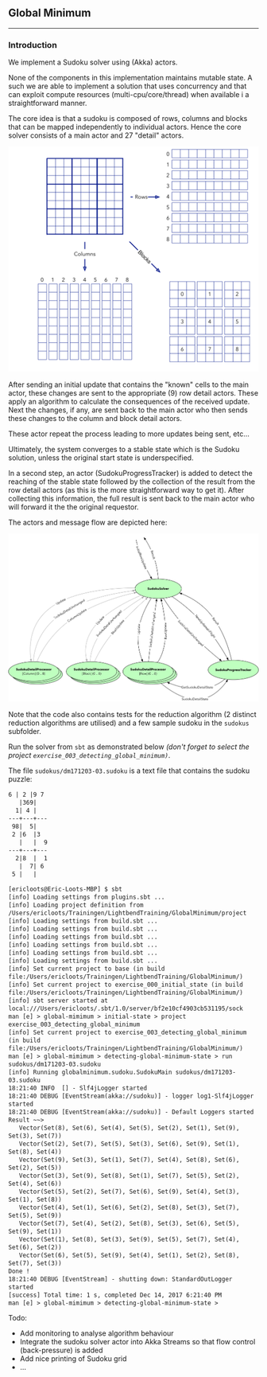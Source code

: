 ## Global Minimum

---

### Introduction

We implement a Sudoku solver using (Akka) actors.

None of the components in this implementation maintains mutable state. A such we are able to implement a solution that uses concurrency and that can exploit compute resources (multi-cpu/core/thread) when available i a straightforward manner.

The core idea is that a sudoku is composed of rows, columns and blocks that can be mapped independently to individual actors. Hence the core solver consists of a main actor and 27 "detail" actors.

![Sudoku decomposition](images/sudokuDecomposition.png)

After sending an initial update that contains the "known" cells to the main actor, these changes are sent to the appropriate (9) row detail actors. These apply an algorithm to calculate the consequences of the received update. Next
the changes, if any, are sent back to the main actor who then sends these changes to the column and block detail actors.

These actor repeat the process leading to more updates being
sent, etc...

Ultimately, the system converges to a stable state which is the Sudoku solution, unless the original start state is underspecified.

In a second step, an actor (SudokuProgressTracker) is added to
detect the reaching of the stable state followed by the collection
of the result from the row detail actors (as this is the more straightforward way to get it). After collecting this information,
the full result is sent back to the main actor who will forward it the the original requestor.

The actors and message flow are depicted here:

![Actors and message flow](images/sudokuActors.png)

Note that the code also contains tests for the reduction algorithm (2 distinct reduction algorithms are utilised) and a few sample sudoku in the `sudokus` subfolder.

Run the solver from `sbt` as demonstrated below _(don't forget to select the project `exercise_003_detecting_global_minimum)`_.

The file `sudokus/dm171203-03.sudoku` is a text file that contains the sudoku puzzle:

```
6 | 2 |9 7
   |369|
  1| 4 |
---+---+---
 98|  5|
 2 |6  |3
   |   |  9
---+---+---
  2|8  |  1
   |  7| 6
 5 |   |
```

```
[ericloots@Eric-Loots-MBP] $ sbt
[info] Loading settings from plugins.sbt ...
[info] Loading project definition from /Users/ericloots/Trainingen/LightbendTraining/GlobalMinimum/project
[info] Loading settings from build.sbt ...
[info] Loading settings from build.sbt ...
[info] Loading settings from build.sbt ...
[info] Loading settings from build.sbt ...
[info] Loading settings from build.sbt ...
[info] Loading settings from build.sbt ...
[info] Set current project to base (in build file:/Users/ericloots/Trainingen/LightbendTraining/GlobalMinimum/)
[info] Set current project to exercise_000_initial_state (in build file:/Users/ericloots/Trainingen/LightbendTraining/GlobalMinimum/)
[info] sbt server started at local:///Users/ericloots/.sbt/1.0/server/bf2e10cf4903cb531195/sock
man [e] > global-mimimum > initial-state > project exercise_003_detecting_global_minimum
[info] Set current project to exercise_003_detecting_global_minimum (in build file:/Users/ericloots/Trainingen/LightbendTraining/GlobalMinimum/)
man [e] > global-mimimum > detecting-global-minimum-state > run sudokus/dm171203-03.sudoku
[info] Running globalminimum.sudoku.SudokuMain sudokus/dm171203-03.sudoku
18:21:40 INFO  [] - Slf4jLogger started
18:21:40 DEBUG [EventStream(akka://sudoku)] - logger log1-Slf4jLogger started
18:21:40 DEBUG [EventStream(akka://sudoku)] - Default Loggers started
Result ~~>
   Vector(Set(8), Set(6), Set(4), Set(5), Set(2), Set(1), Set(9), Set(3), Set(7))
   Vector(Set(2), Set(7), Set(5), Set(3), Set(6), Set(9), Set(1), Set(8), Set(4))
   Vector(Set(9), Set(3), Set(1), Set(7), Set(4), Set(8), Set(6), Set(2), Set(5))
   Vector(Set(3), Set(9), Set(8), Set(1), Set(7), Set(5), Set(2), Set(4), Set(6))
   Vector(Set(5), Set(2), Set(7), Set(6), Set(9), Set(4), Set(3), Set(1), Set(8))
   Vector(Set(4), Set(1), Set(6), Set(2), Set(8), Set(3), Set(7), Set(5), Set(9))
   Vector(Set(7), Set(4), Set(2), Set(8), Set(3), Set(6), Set(5), Set(9), Set(1))
   Vector(Set(1), Set(8), Set(3), Set(9), Set(5), Set(7), Set(4), Set(6), Set(2))
   Vector(Set(6), Set(5), Set(9), Set(4), Set(1), Set(2), Set(8), Set(7), Set(3))
Done !
18:21:40 DEBUG [EventStream] - shutting down: StandardOutLogger started
[success] Total time: 1 s, completed Dec 14, 2017 6:21:40 PM
man [e] > global-mimimum > detecting-global-minimum-state >
```


Todo:

- Add monitoring to analyse algorithm behaviour
- Integrate the sudoku solver actor into Akka Streams so
    that flow control (back-pressure) is added
- Add nice printing of Sudoku grid
- ...
  
